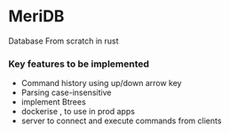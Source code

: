 # MeriDB

Database From scratch in rust

### Key features to be implemented
- Command history using up/down arrow key
- Parsing case-insensitive
- implement Btrees 
- dockerise , to use in prod apps
- server to connect and execute commands from clients
